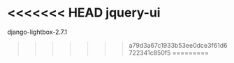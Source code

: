 <<<<<<< HEAD
jquery-ui
=======
django-lightbox-2.7.1
>>>>>>> a79d3a67c1933b53ee0dce3f61d6722341c850f5
=========
